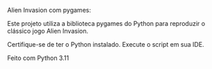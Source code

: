 Alien Invasion com pygames:

Este projeto utiliza a biblioteca pygames do Python para reproduzir o clássico jogo Alien Invasion.

Certifique-se de ter o Python instalado.
Execute o script em sua IDE.

Feito com Python 3.11
